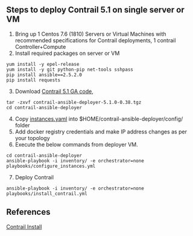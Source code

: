 ## Steps to deploy Contrail 5.1 on single server or VM

1. Bring up 1 Centos 7.6 (1810) Servers or Virtual Machines with recommended specifications 
   for Contrail deployments, 1 contrail Controller+Compute 
2. Install required packages on server or VM
```
yum install -y epel-release
yum install -y git python-pip net-tools sshpass
pip install ansible==2.5.2.0
pip install requests
```
3. Download  [Contrail 5.1 GA code](https://www.juniper.net/support/downloads/?p=contrail#sw),
```
tar -zxvf contrail-ansible-deployer-5.1.0-0.38.tgz
cd contrail-ansible-deployer
```
4. Copy [instances.yaml](https://github.com/urao/contrail5_deployments/blob/master/5_1_deployments/contrail_networking/instances.yaml) 
   into $HOME/contrail-ansible-deployer/config/ folder
5. Add docker registry credentials and make IP address changes as per your topology
6. Execute the below commands from deployer VM.
```
cd contrail-ansible-deployer
ansible-playbook -i inventory/ -e orchestrator=none playbooks/configure_instances.yml
```
7. Deploy Contrail 
```
ansible-playbook -i inventory/ -e orchestrator=none playbooks/install_contrail.yml
```

## References
[Contrail Install](https://www.juniper.net/documentation/en_US/contrail5.1/topics/concept/install-contrail-ocata-kolla-50.html)
